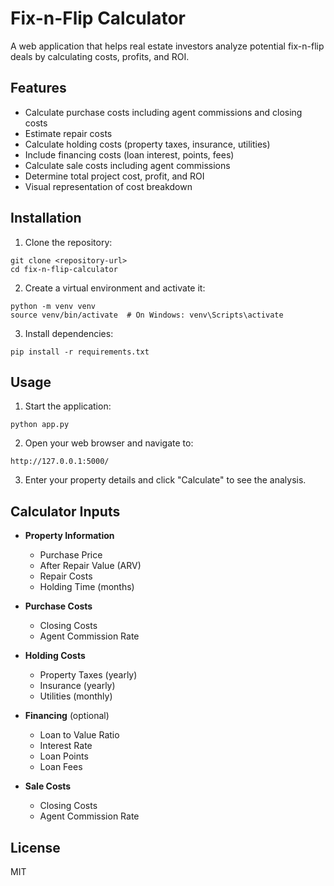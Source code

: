 # Fix-n-Flip Calculator

A web application that helps real estate investors analyze potential fix-n-flip deals by calculating costs, profits, and ROI.

## Features

- Calculate purchase costs including agent commissions and closing costs
- Estimate repair costs
- Calculate holding costs (property taxes, insurance, utilities)
- Include financing costs (loan interest, points, fees)
- Calculate sale costs including agent commissions
- Determine total project cost, profit, and ROI
- Visual representation of cost breakdown

## Installation

1. Clone the repository:
```
git clone <repository-url>
cd fix-n-flip-calculator
```

2. Create a virtual environment and activate it:
```
python -m venv venv
source venv/bin/activate  # On Windows: venv\Scripts\activate
```

3. Install dependencies:
```
pip install -r requirements.txt
```

## Usage

1. Start the application:
```
python app.py
```

2. Open your web browser and navigate to:
```
http://127.0.0.1:5000/
```

3. Enter your property details and click "Calculate" to see the analysis.

## Calculator Inputs

- **Property Information**
  - Purchase Price
  - After Repair Value (ARV)
  - Repair Costs
  - Holding Time (months)

- **Purchase Costs**
  - Closing Costs
  - Agent Commission Rate

- **Holding Costs**
  - Property Taxes (yearly)
  - Insurance (yearly)
  - Utilities (monthly)

- **Financing** (optional)
  - Loan to Value Ratio
  - Interest Rate
  - Loan Points
  - Loan Fees

- **Sale Costs**
  - Closing Costs
  - Agent Commission Rate

## License

MIT
